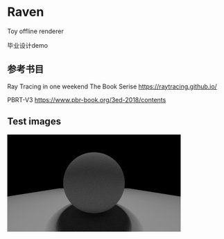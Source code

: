 # Raven
 Toy offline renderer

毕业设计demo

##	参考书目

Ray Tracing in one weekend The Book Serise     https://raytracing.github.io/

PBRT-V3   https://www.pbr-book.org/3ed-2018/contents

## Test images

![image](https://github.com/FrenchFries-With-Pepper/Raven/blob/main/results/large_area_light.jpg)